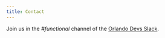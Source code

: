```yaml
---
title: Contact
---
```


Join us in the _#functional_ channel of the
[Orlando Devs Slack](http://orlandodevs.com/slack/).

